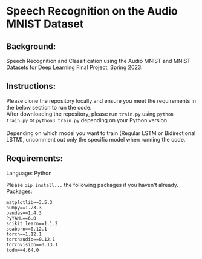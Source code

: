# Speech Recognition on the Audio MNIST Dataset

## Background:
Speech Recognition and Classification using the Audio MNIST and MNIST Datasets for Deep Learning Final Project, Spring 2023.

## Instructions:
Please clone the repository locally and ensure you meet the requirements in the below section to run the code.<br>
After downloading the repository, please run ```train.py``` using ```python train.py``` or ```python3 train.py``` depending on your Python version.<br><br>
Depending on which model you want to train (Regular LSTM or Bidirectional LSTM), uncomment out only the specific model when running the code.

## Requirements:
Language: Python<br>

Please ```pip install...``` the following packages if you haven't already.<br>
Packages:
```
matplotlib==3.5.3
numpy==1.23.3
pandas==1.4.3
PyYAML==6.0
scikit_learn==1.1.2
seaborn==0.12.1
torch==1.12.1
torchaudio==0.12.1
torchvision==0.13.1
tqdm==4.64.0
```
